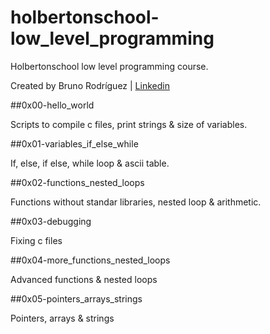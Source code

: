 # holbertonschool-low_level_programming
Holbertonschool low level programming course.

Created by Bruno Rodríguez | [Linkedin](https://www.linkedin.com/in/brunonra/)

##0x00-hello_world

Scripts to compile c files, print strings & size of variables.

##0x01-variables_if_else_while

If, else, if else, while loop & ascii table.

##0x02-functions_nested_loops

Functions without standar libraries, nested loop & arithmetic.

##0x03-debugging

Fixing c files 

##0x04-more_functions_nested_loops

Advanced functions & nested loops

##0x05-pointers_arrays_strings

Pointers, arrays & strings
